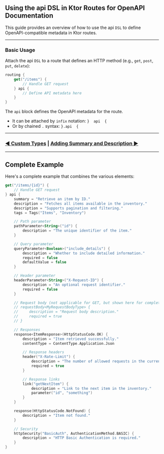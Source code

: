## Using the api DSL in Ktor Routes for OpenAPI Documentation

This guide provides an overview of how to use the api `DSL` to define OpenAPI-compatible metadata in Ktor routes.

---

### Basic Usage

Attach the api `DSL` to a route that defines an HTTP method (e.g., `get`, `post`, `put`, `delete`):

```kotlin
routing {
    get("/items") {
        // Handle GET request
    } api {
        // Define API metadata here
    }
}
```

The `api` block defines the OpenAPI metadata for the route.

- It can be attached by `infix` notation: `}  api  {`
- Or by chained `.` syntax: `}.api  {`

---

### [◄ Custom Types](02.custom-types.md) | [Adding Summary and Description ►](04.api-usage-summary-description.md)

---

## Complete Example

Here's a complete example that combines the various elements:

```kotlin
get("/items/{id}") {
    // Handle GET request
} api {
    summary = "Retrieve an item by ID."
    description = "Fetches all items available in the inventory."
    description = "Supports pagination and filtering."
    tags = Tags("Items", "Inventory")

    // Path parameter
    pathParameter<String>("id") {
        description = "The unique identifier of the item."
    }

    // Query parameter
    queryParameter<Boolean>("include_details") {
        description = "Whether to include detailed information."
        required = false
        defaultValue = false
    }

    // Header parameter
    headerParameter<String>("X-Request-ID") {
        description = "An optional request identifier."
        required = false
    }

    // Request body (not applicable for GET, but shown here for completeness)
    // requestBody<MyRequestBodyType> {
    //     description = "Request body description."
    //     required = true
    // }

    // Responses
    response<ItemResponse>(HttpStatusCode.OK) {
        description = "Item retrieved successfully."
        contentType = ContentType.Application.Json

        // Response headers
        header("X-Rate-Limit") {
            description = "The number of allowed requests in the current period."
            required = true
        }

        // Response links
        link("getNextItem") {
            description = "Link to the next item in the inventory."
            parameter("id", "something")
        }
    }

    response(HttpStatusCode.NotFound) {
        description = "Item not found."
    }

    // Security
    httpSecurity("BasicAuth", AuthenticationMethod.BASIC) {
        description = "HTTP Basic Authentication is required."
    }
}
```
